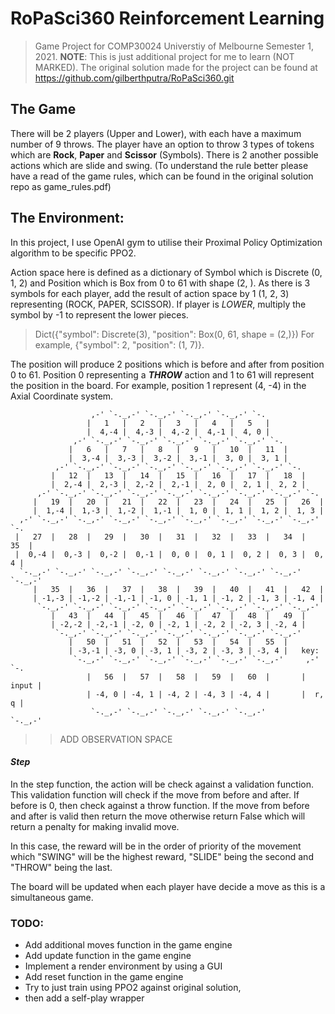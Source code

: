 # RoPaSci360 Reinforcement Learning
> Game Project for COMP30024 Universtiy of Melbourne  Semester 1, 2021.
> __NOTE__: This is just additional project for me to learn (NOT MARKED). The original solution made for the project can be found at https://github.com/gilberthputra/RoPaSci360.git

## The Game
There will be 2 players (Upper and Lower), with each have a maximum number of 9
throws. The player have an option to throw 3 types of tokens which are __Rock__,
__Paper__ and __Scissor__ (Symbols). There is 2 another possible actions which are slide
and swing. (To understand the rule better please have a read of the game rules,
which can be found in the original solution repo as game_rules.pdf)

## The Environment:
In this project, I use OpenAI gym to utilise their Proximal Policy Optimization algorithm to be specific PPO2.

Action space here is defined as a dictionary of Symbol which is Discrete (0, 1, 2)
and Position which is Box from 0 to 61 with shape (2, ). As there is 3 symbols for
each player, add the result of action space by 1 (1, 2, 3) representing (ROCK, PAPER, SCISSOR).
If player is *LOWER*, multiply the symbol by -1 to represent the lower pieces.

> Dict({"symbol": Discrete(3), "position": Box(0, 61, shape = (2,)})
For example, {"symbol": 2, "position": (1, 7)}.

The position will produce 2 positions which is before and after from position 0 to 61. Position 0 representing a __*THROW*__ action and 1 to 61 will represent the position in the board. For example,
position 1 represent (4, -4) in the Axial Coordinate system.

```
                  ,-' `-._,-' `-._,-' `-._,-' `-._,-' `-.
                 |   1   |   2   |   3   |   4   |   5   |
                 |  4,-4 |  4,-3 |  4,-2 |  4,-1 |  4, 0 |
              ,-' `-._,-' `-._,-' `-._,-' `-._,-' `-._,-' `-.
             |   6   |   7   |   8   |   9   |   10  |   11  |
             |  3,-4 |  3,-3 |  3,-2 |  3,-1 |  3, 0 |  3, 1 |
          ,-' `-._,-' `-._,-' `-._,-' `-._,-' `-._,-' `-._,-' `-.
         |   12  |   13  |   14  |   15  |   16  |   17  |   18  |
         |  2,-4 |  2,-3 |  2,-2 |  2,-1 |  2, 0 |  2, 1 |  2, 2 |
      ,-' `-._,-' `-._,-' `-._,-' `-._,-' `-._,-' `-._,-' `-._,-' `-.
     |   19  |   20  |   21  |   22  |   23  |   24  |   25  |   26  |
     |  1,-4 |  1,-3 |  1,-2 |  1,-1 |  1, 0 |  1, 1 |  1, 2 |  1, 3 |
  ,-' `-._,-' `-._,-' `-._,-' `-._,-' `-._,-' `-._,-' `-._,-' `-._,-' `-.
 |   27  |   28  |   29  |   30  |   31  |   32  |   33  |   34  |   35  |
 |  0,-4 |  0,-3 |  0,-2 |  0,-1 |  0, 0 |  0, 1 |  0, 2 |  0, 3 |  0, 4 |
  `-._,-' `-._,-' `-._,-' `-._,-' `-._,-' `-._,-' `-._,-' `-._,-' `-._,-'
     |   35  |   36  |   37  |   38  |   39  |   40  |   41  |   42  |
     | -1,-3 | -1,-2 | -1,-1 | -1, 0 | -1, 1 | -1, 2 | -1, 3 | -1, 4 |
      `-._,-' `-._,-' `-._,-' `-._,-' `-._,-' `-._,-' `-._,-' `-._,-'
         |   43  |   44  |   45  |   46  |   47  |   48  |   49  |
         | -2,-2 | -2,-1 | -2, 0 | -2, 1 | -2, 2 | -2, 3 | -2, 4 |
          `-._,-' `-._,-' `-._,-' `-._,-' `-._,-' `-._,-' `-._,-'
             |   50  |   51  |   52  |   53  |   54  |   55  |
             | -3,-1 | -3, 0 | -3, 1 | -3, 2 | -3, 3 | -3, 4 |   key:
              `-._,-' `-._,-' `-._,-' `-._,-' `-._,-' `-._,-'     ,-' `-.
                 |   56  |   57  |   58  |   59  |   60  |       | input |
                 | -4, 0 | -4, 1 | -4, 2 | -4, 3 | -4, 4 |       |  r, q |
                  `-._,-' `-._,-' `-._,-' `-._,-' `-._,-'         `-._,-'
```
>>ADD OBSERVATION SPACE

#### *Step*
In the step function, the action will be check against a validation function. This
validation function will check if the move from before and after. If before is 0, then
check against a throw function. If the move from before and after is valid then return
the move otherwise return False which will return a penalty for making invalid move.

In this case, the reward will be in the order of priority of the movement which
"SWING" will be the highest reward, "SLIDE" being the second and "THROW" being the last.

The board will be updated when each player have decide a move as this is a simultaneous game.

### TODO:
* Add additional moves function in the game engine
* Add update function in the game engine
* Implement a render environment by using a GUI
* Add reset function in the game engine
* Try to just train using PPO2 against original solution,
* then add a self-play wrapper
